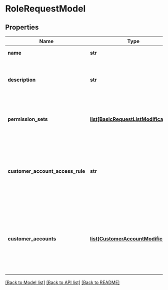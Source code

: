 # RoleRequestModel

## Properties
Name | Type | Description | Notes
------------ | ------------- | ------------- | -------------
**name** | **str** | The role&#39;s name. | 
**description** | **str** | The role&#39;s description. This property supports: resetting. | [optional] 
**permission_sets** | [**list[BasicRequestListModification]**](BasicRequestListModification.md) | The role&#39;s permission sets. This property supports: resetting. | [optional] 
**customer_account_access_rule** | **str** | The role&#39;s access rule. This controls how customer and account access is determined. | [optional] 
**customer_accounts** | [**list[CustomerAccountModification]**](CustomerAccountModification.md) | The customers and/or accounts to which the role grants access. This property supports: resetting. | [optional] 

[[Back to Model list]](../README.md#documentation-for-models) [[Back to API list]](../README.md#documentation-for-api-endpoints) [[Back to README]](../README.md)


